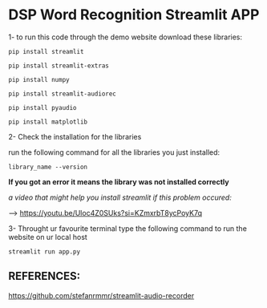 # DSP Word Recognition Streamlit APP

1- to run this code through the demo website download these libraries:

`pip install streamlit`

`pip install streamlit-extras`

`pip install numpy`

`pip install streamlit-audiorec`

`pip install pyaudio`

`pip install matplotlib`

2- Check the installation for the libraries
   
run the following command for all the libraries you just installed:
   
`library_name --version`
   
**If you got an error it means the library was not installed correctly**
   
*a video that might help you install streamlit if this problem occured:*
   
--> https://youtu.be/Uloc4Z0SUks?si=KZmxrbT8ycPoyK7q

3- Throught ur favourite terminal type the following command to run the website on ur local host

`streamlit run app.py`

## REFERENCES:
https://github.com/stefanrmmr/streamlit-audio-recorder
